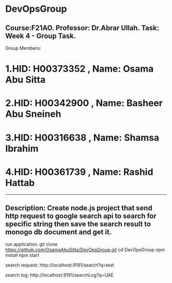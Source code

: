 # DevOpsGroup
Course:F21AO.
Professor: Dr.Abrar Ullah.
Task: Week 4 - Group Task.
---------------------------------------------------
Group Members:

# 1.HID:  H00373352 , Name: Osama Abu Sitta
# 2.HID:  H00342900 , Name: Basheer Abu Sneineh
# 3.HID:  H00316638 , Name: Shamsa Ibrahim
# 4.HID:  H00361739 , Name: Rashid Hattab 

----------------------------------------------------
Description:
Create node.js project that send http request to google search api to search for specific string 
then save the search result to monogo db document and get it.
---------------------------------------------------
run application:
git clone https://github.com/OsamaAbuSitta/DevOpsGroup.git
cd DevOpsGroup
npm install
npm start

search request:
http://localhost:9191/search?q=test

search log:
http://localhost:9191/searchLog?q=UAE




